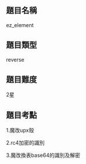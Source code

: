 ## 題目名稱

ez_element

## 題目類型

reverse

## 題目難度

2星

## 題目考點

1.魔改upx殼

2.rc4加密的識別

3.魔改換表base64的識別及解密
